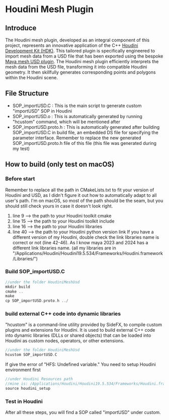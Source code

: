 # Houdini Mesh Plugin

## Introduce
The Houdini mesh plugin, developed as an integral component of this project, represents an innovative application of the C++ [Houdini Development Kit (HDK)](https://www.sidefx.com/docs/hdk/index.html). This tailored plugin is specifically engineered to import mesh data from a USD file that has been exported using the bespoke [Maya mesh USD plugin](https://github.com/Yuqian-He/USD-Rigging-Schema/tree/main/mayaMeshUsd). The Houdini mesh plugin efficiently interprets the mesh data from the USD file, transforming it into compatible Houdini geometry. It then skillfully generates corresponding points and polygons within the Houdini scene.

## File Structure
- SOP_importUSD.C : This is the main script to generate custom "importUSD" SOP in Houdini
- SOP_importUSD.o : This is automatically generated by running "hcustom" command, which will be mentioned after
- SOP_importUSD.proto.h : This is automatically generated after building SOP_importUSD.C in build file, an embedded DS file for specifying the parameter interface. Remember to replace the new generated SOP_importUSD.proto.h file of this file (this file was generated during my test)

## How to build (only test on macOS)

### Before start 
Remember to replace all the path in CMakeLists.txt to fit your version of Houdini and USD, as I didn't figure it out how to automatically adapt to all user's path. I'm on macOS, so most of the path should be the seam, but you should still check yours in case it doesn't look right.

1. line 9 --> the path to your Houdini toolkit cmake
2. line 15 --> the path to your Houdini toolkit include
3. line 16 --> the path to your Houdini libraries
4. line 40 --> the path to your Houdini python version link
If you have a different version of my Houdini, double check the link libraries name is correct or not (line 42-46). As I know maya 2023 and 2024 has a different link libraries name. (all my libraries are in "/Applications/Houdini/Houdini19.5.534/Frameworks/Houdini.framework/Libraries/")

### Build SOP_importUSD.C
```c
//under the folder HoudiniMeshUsd
mkdir build
cmake ..
make
cp SOP_importUSD.proto.h ../
```

### build external C++ code into dynamic libraries
"hcustom" is a command-line utility provided by SideFX, to compile custom plugins and extensions for Houdini. It is used to build external C++ code into dynamic libraries (DLLs or shared objects) that can be loaded into Houdini as custom nodes, operators, or other extensions.

```c
//under the folder HoudiniMeshUsd
hcustom SOP_importUSD.C
```
If give the error of "HFS: Undefined variable." You need to setup Houdini environment first

```c
//under Houdini Resources path 
//mine is: /Applications/Houdini/Houdini19.5.534/Frameworks/Houdini.framework/Versions/19.5/Resources/
source houdini_setup
```

### Test in Houdini
After all these steps, you will find a SOP called "importUSD" under custom.








